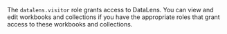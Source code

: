 The `datalens.visitor` role grants access to DataLens. You can view and edit workbooks and collections if you have the appropriate roles that grant access to these workbooks and collections.